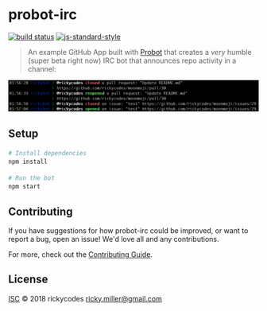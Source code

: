 # probot-irc

[![build status](https://api.travis-ci.org/rickycodes/probot-irc.svg?branch=master)](https://travis-ci.org/rickycodes/probot-irc/)
[![js-standard-style](https://img.shields.io/badge/code%20style-standard-brightgreen.svg)](http://standardjs.com/)

> An example GitHub App built with [Probot](https://github.com/probot/probot) that creates a _very_ humble (super beta right now) IRC bot that announces repo activity in a channel:

<img src='example.png' />

## Setup

```sh
# Install dependencies
npm install

# Run the bot
npm start
```

## Contributing

If you have suggestions for how probot-irc could be improved, or want to report a bug, open an issue! We'd love all and any contributions.

For more, check out the [Contributing Guide](CONTRIBUTING.md).

## License

[ISC](LICENSE) © 2018 rickycodes <ricky.miller@gmail.com>
